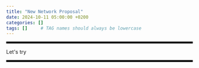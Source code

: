 ```yaml
---
title: "New Network Proposal"
date: 2024-10-11 05:00:00 +0200
categories: []
tags: []     # TAG names should always be lowercase
---
```


<hr style="height: 5px; background-color: black;">

Let's try 

<hr style="height: 5px; background-color: black;">
